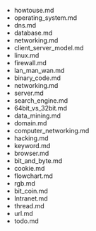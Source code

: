 - howtouse.md
- operating_system.md
- dns.md
- database.md
- networking.md
- client_server_model.md
- linux.md
- firewall.md
- lan_man_wan.md
- binary_code.md
- networking.md
- server.md
- search_engine.md
- 64bit_vs_32bit.md
- data_mining.md
- domain.md
- computer_networking.md
- hacking.md
- keyword.md
- browser.md
- bit_and_byte.md
- cookie.md
- flowchart.md
- rgb.md
- bit_coin.md
- Intranet.md
- thread.md
- url.md
- todo.md

